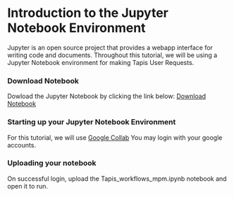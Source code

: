 Introduction to the Jupyter Notebook Environment
===


Jupyter is an open source project that provides a webapp interface for writing code and documents. Throughout this tutorial, we will be using a Jupyter Notebook environment for making Tapis User Requests. 

### Download Notebook

Dowload the Jupyter Notebook by clicking the link below:
[Download Notebook](Tapis_workflows_mpm.ipynb)

### Starting up your Jupyter Notebook Environment

For this tutorial, we will use [Google Collab](https://colab.research.google.com) 
You may login with your google accounts.


### Uploading your notebook

On successful login, upload the Tapis_workflows_mpm.ipynb notebook and open it to run. 



